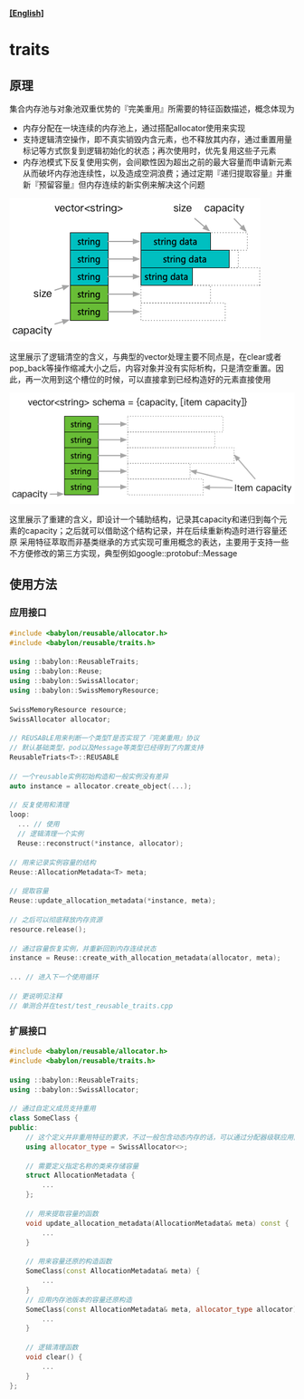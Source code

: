 **[[English]](traits.en.md)**

# traits

## 原理

集合内存池与对象池双重优势的『完美重用』所需要的特征函数描述，概念体现为

- 内存分配在一块连续的内存池上，通过搭配allocator使用来实现
- 支持逻辑清空操作，即不真实销毁内含元素，也不释放其内存，通过重置用量标记等方式恢复到逻辑初始化的状态；再次使用时，优先复用这些子元素
- 内存池模式下反复使用实例，会间歇性因为超出之前的最大容量而申请新元素从而破坏内存池连续性，以及造成空洞浪费；通过定期『递归提取容量』并重新『预留容量』但内存连续的新实例来解决这个问题

![](images/reuse.png)

这里展示了逻辑清空的含义，与典型的vector处理主要不同点是，在clear或者pop_back等操作缩减大小之后，内容对象并没有实际析构，只是清空重置。因此，再一次用到这个槽位的时候，可以直接拿到已经构造好的元素直接使用

![](images/reconstruct.png)

这里展示了重建的含义，即设计一个辅助结构，记录其capacity和递归到每个元素的capacity；之后就可以借助这个结构记录，并在后续重新构造时进行容量还原
采用特征萃取而非基类继承的方式实现可重用概念的表达，主要用于支持一些不方便修改的第三方实现，典型例如google::protobuf::Message

## 使用方法

### 应用接口

```c++
#include <babylon/reusable/allocator.h>
#include <babylon/reusable/traits.h>

using ::babylon::ReusableTraits;
using ::babylon::Reuse;
using ::babylon::SwissAllocator;
using ::babylon::SwissMemoryResource;

SwissMemoryResource resource;
SwissAllocator allocator;

// REUSABLE用来判断一个类型T是否实现了『完美重用』协议
// 默认基础类型，pod以及Message等类型已经得到了内置支持
ReusableTriats<T>::REUSABLE

// 一个reusable实例初始构造和一般实例没有差异
auto instance = allocator.create_object(...);

// 反复使用和清理
loop:
  ... // 使用
  // 逻辑清理一个实例
  Reuse::reconstruct(*instance, allocator);

// 用来记录实例容量的结构
Reuse::AllocationMetadata<T> meta;

// 提取容量
Reuse::update_allocation_metadata(*instance, meta);

// 之后可以彻底释放内存资源
resource.release();

// 通过容量恢复实例，并重新回到内存连续状态
instance = Reuse::create_with_allocation_metadata(allocator, meta);

... // 进入下一个使用循环

// 更说明见注释
// 单测合并在test/test_reusable_traits.cpp
```

### 扩展接口

```c++
#include <babylon/reusable/allocator.h>
#include <babylon/reusable/traits.h>

using ::babylon::ReusableTraits;
using ::babylon::SwissAllocator;

// 通过自定义成员支持重用
class SomeClass {
public:
    // 这个定义并非重用特征的要求，不过一般包含动态内存的话，可以通过分配器级联应用内存池
    using allocator_type = SwissAllocator<>;
    
    // 需要定义指定名称的类来存储容量
    struct AllocationMetadata {
        ...
    };
    
    // 用来提取容量的函数
    void update_allocation_metadata(AllocationMetadata& meta) const {
        ...
    }
    
    // 用来容量还原的构造函数
    SomeClass(const AllocationMetadata& meta) {
        ...
    }
    // 应用内存池版本的容量还原构造
    SomeClass(const AllocationMetadata& meta, allocator_type allocator) {
        ...
    }
    
    // 逻辑清理函数
    void clear() {
        ...
    }
};
```
